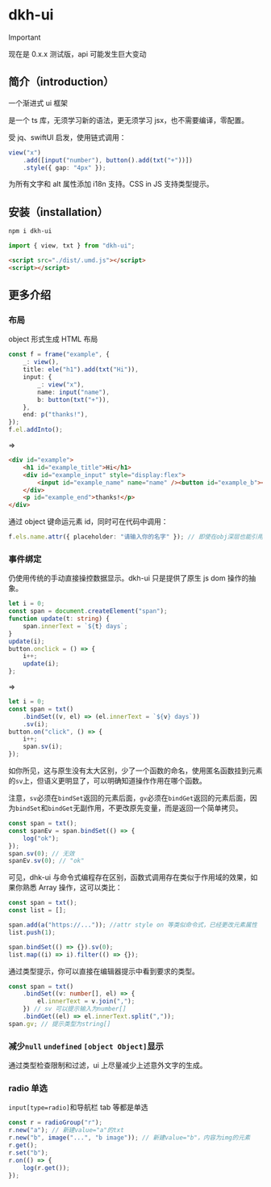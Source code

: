 # dkh-ui

> [!IMPORTANT]
>
> 现在是 0.x.x 测试版，api 可能发生巨大变动

## 简介（introduction）

一个渐进式 ui 框架

是一个 ts 库，无须学习新的语法，更无须学习 jsx，也不需要编译，零配置。

受 jq、swiftUI 启发，使用链式调用：

```ts
view("x")
    .add([input("number"), button().add(txt("+"))])
    .style({ gap: "4px" });
```

为所有文字和 alt 属性添加 i18n 支持。CSS in JS 支持类型提示。

## 安装（installation）

```bash
npm i dkh-ui
```

```js
import { view, txt } from "dkh-ui";
```

```html
<script src="./dist/.umd.js"></script>
<script></script>
```

## 更多介绍

### 布局

object 形式生成 HTML 布局

```ts
const f = frame("example", {
    _: view(),
    title: ele("h1").add(txt("Hi")),
    input: {
        _: view("x"),
        name: input("name"),
        b: button(txt("+")),
    },
    end: p("thanks!"),
});
f.el.addInto();
```

=>

```html
<div id="example">
    <h1 id="example_title">Hi</h1>
    <div id="example_input" style="display:flex">
        <input id="example_name" name="name" /><button id="example_b"><span>+</span></button>
    </div>
    <p id="example_end">thanks!</p>
</div>
```

通过 object 键命运元素 id，同时可在代码中调用：

```ts
f.els.name.attr({ placeholder: "请输入你的名字" }); // 即使在obj深层也能引用，支持ts类型提示
```

### 事件绑定

仍使用传统的手动直接操控数据显示。dkh-ui 只是提供了原生 js dom 操作的抽象。

```ts
let i = 0;
const span = document.createElement("span");
function update(t: string) {
    span.innerText = `${t} days`;
}
update(i);
button.onclick = () => {
    i++;
    update(i);
};
```

=>

```ts
let i = 0;
const span = txt()
    .bindSet((v, el) => (el.innerText = `${v} days`))
    .sv(i);
button.on("click", () => {
    i++;
    span.sv(i);
});
```

如你所见，这与原生没有太大区别，少了一个函数的命名，使用匿名函数挂到元素的`sv`上，但语义更明显了，可以明确知道操作作用在哪个函数。

注意，`sv`必须在`bindSet`返回的元素后面，`gv`必须在`bindGet`返回的元素后面，因为`bindSet`和`bindGet`无副作用，不更改原先变量，而是返回一个简单拷贝。

```ts
const span = txt();
const spanEv = span.bindSet(() => {
    log("ok");
});
span.sv(0); // 无效
spanEv.sv(0); // "ok"
```

可见，dhk-ui 与命令式编程存在区别，函数式调用存在类似于作用域的效果，如果你熟悉 Array 操作，这可以类比：

```ts
const span = txt();
const list = [];

span.add(a("https://...")); //attr style on 等类似命令式，已经更改元素属性
list.push(1);

span.bindSet(() => {}).sv(0);
list.map((i) => i).filter(() => {});
```

通过类型提示，你可以直接在编辑器提示中看到要求的类型。

```ts
const span = txt()
    .bindSet((v: number[], el) => {
        el.innerText = v.join(",");
    }) // sv 可以提示输入为number[]
    .bindGet((el) => el.innerText.split(","));
span.gv; // 提示类型为string[]
```

### 减少`null` `undefined` `[object Object]`显示

通过类型检查限制和过滤，ui 上尽量减少上述意外文字的生成。

### radio 单选

`input[type=radio]`和导航栏 tab 等都是单选

```ts
const r = radioGroup("r");
r.new("a"); // 新建value="a"的txt
r.new("b", image("...", "b image")); // 新建value="b"，内容为img的元素
r.get();
r.set("b");
r.on(() => {
    log(r.get());
});
```
